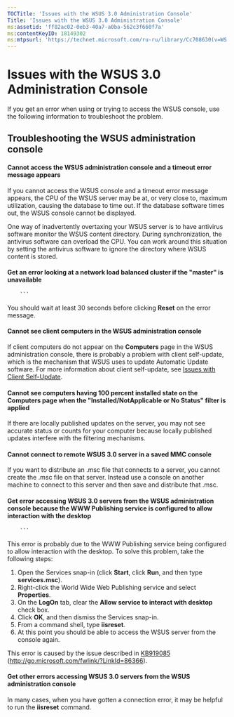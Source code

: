 ```yaml
---
TOCTitle: 'Issues with the WSUS 3.0 Administration Console'
Title: 'Issues with the WSUS 3.0 Administration Console'
ms:assetid: 'ff82ac02-0eb3-40a7-a0ba-562c3f660f7a'
ms:contentKeyID: 18149302
ms:mtpsurl: 'https://technet.microsoft.com/ru-ru/library/Cc708630(v=WS.10)'
---
```


Issues with the WSUS 3.0 Administration Console
===============================================

If you get an error when using or trying to access the WSUS console, use the following information to troubleshoot the problem.

Troubleshooting the WSUS administration console
-----------------------------------------------

#### Cannot access the WSUS administration console and a timeout error message appears

If you cannot access the WSUS console and a timeout error message appears, the CPU of the WSUS server may be at, or very close to, maximum utilization, causing the database to time out. If the database software times out, the WSUS console cannot be displayed.

One way of inadvertently overtaxing your WSUS server is to have antivirus software monitor the WSUS content directory. During synchronization, the antivirus software can overload the CPU. You can work around this situation by setting the antivirus software to ignore the directory where WSUS content is stored.

#### Get an error looking at a network load balanced cluster if the "master" is unavailable

        ```
You should wait at least 30 seconds before clicking **Reset** on the error message.

#### Cannot see client computers in the WSUS administration console

If client computers do not appear on the **Computers** page in the WSUS administration console, there is probably a problem with client self-update, which is the mechanism that WSUS uses to update Automatic Update software. For more information about client self-update, see [Issues with Client Self-Update](https://technet.microsoft.com/0cfbb910-fa13-4d9d-9d53-24e85c8835d2).

#### Cannot see computers having 100 percent installed state on the Computers page when the "Installed/NotApplicable or No Status" filter is applied

If there are locally published updates on the server, you may not see accurate status or counts for your computer because locally published updates interfere with the filtering mechanisms.

#### Cannot connect to remote WSUS 3.0 server in a saved MMC console

If you want to distribute an .msc file that connects to a server, you cannot create the .msc file on that server. Instead use a console on another machine to connect to this server and then save and distribute that .msc.

#### Get error accessing WSUS 3.0 servers from the WSUS administration console because the WWW Publishing service is configured to allow interaction with the desktop

        ```
This error is probably due to the WWW Publishing service being configured to allow interaction with the desktop. To solve this problem, take the following steps:

1.  Open the Services snap-in (click **Start**, click **Run**, and then type **services.msc**).
2.  Right-click the World Wide Web Publishing service and select **Properties**.
3.  On the **LogOn** tab, clear the **Allow service to interact with desktop** check box.
4.  Click **OK**, and then dismiss the Services snap-in.
5.  From a command shell, type **iisreset**.
6.  At this point you should be able to access the WSUS server from the console again.

This error is caused by the issue described in [KB919085](http://go.microsoft.com/fwlink/?linkid=86366) (http://go.microsoft.com/fwlink/?LinkId=86366).

#### Get other errors accessing WSUS 3.0 servers from the WSUS administration console

In many cases, when you have gotten a connection error, it may be helpful to run the **iisreset** command.
